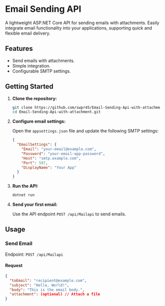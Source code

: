 # Email Sending API

A lightweight ASP.NET Core API for sending emails with attachments. Easily integrate email functionality into your applications, supporting quick and flexible email delivery.

## Features

- Send emails with attachments.
- Simple integration.
- Configurable SMTP settings.

## Getting Started

1. **Clone the repository:**

    ```bash
    git clone https://github.com/swpr45/Email-Sending-Api-with-attachment.git
    cd Email-Sending-Api-with-attachment.git
    ```

2. **Configure email settings:**

    Open the `appsettings.json` file and update the following SMTP settings:

    ```json
    {
      "EmailSettings": {
        "Email": "your-email@example.com",
        "Password": "your-email-app-password",
        "Host": "smtp.example.com",
        "Port": 587,
        "DisplayName": "Your App"
      }
    }
    ```

3. **Run the API:**

    ```bash
    dotnet run
    ```

4. **Send your first email:**

    Use the API endpoint `POST /api/Mailapi` to send emails. 

## Usage

### Send Email

Endpoint: `POST /api/Mailapi`

#### Request

```json
{
  "toEmail": "recipient@example.com",
  "subject": "Hello, World!",
  "body": "This is the email body.",
  "attachment": (optional) // Attach a file
}
